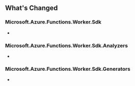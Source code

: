 ## What's Changed

<!-- Please add your release notes in the following format:
- My change description (#PR/#issue)
-->

### Microsoft.Azure.Functions.Worker.Sdk <version>

- <entry>

### Microsoft.Azure.Functions.Worker.Sdk.Analyzers <version>

- <entry>

### Microsoft.Azure.Functions.Worker.Sdk.Generators <version>

- <entry>

